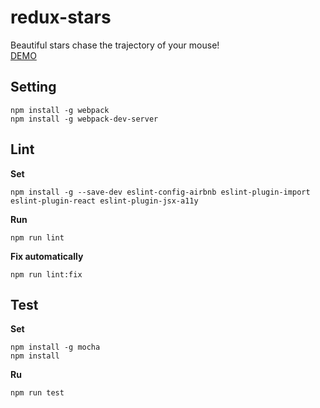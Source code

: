 # redux-stars

Beautiful stars chase the trajectory of your mouse!   
[DEMO](https://hazumu.github.io/redux-star/)

## Setting

```
npm install -g webpack  
npm install -g webpack-dev-server  
```

## Lint

**Set**

```
npm install -g --save-dev eslint-config-airbnb eslint-plugin-import eslint-plugin-react eslint-plugin-jsx-a11y
```
**Run**

```
npm run lint
```

**Fix automatically**

```
npm run lint:fix
```

## Test


**Set**

```
npm install -g mocha
npm install
```

**Ru**
```
npm run test
```
